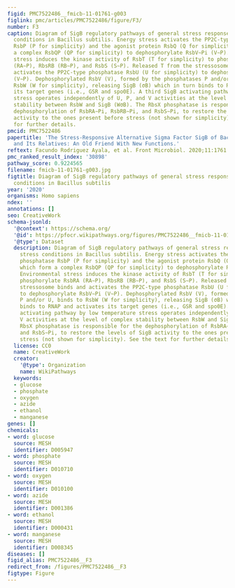 ```yaml
---
figid: PMC7522486__fmicb-11-01761-g003
figlink: pmc/articles/PMC7522486/figure/F3/
number: F3
caption: Diagram of SigB regulatory pathways of general stress response under stress
  conditions in Bacillus subtilis. Energy stress activates the PP2C-type phosphatase
  RsbP (P for simplicity) and the agonist protein RsbQ (Q for simplicity) which form
  a complex RsbQP (QP for simplicity) to dephosphorylate RsbV∼Pi (V∼P). Environmental
  stress induces the kinase activity of RsbT (T for simplicity) to phosphorylate RsbRA
  (RA∼P), RbsRB (RB∼P), and RsbS (S∼P). Released T from the stressosome binds and
  activates the PP2C-type phosphatase RsbU (U for simplicity) to dephosphorylate RsbV∼Pi
  (V∼P). Dephosphorylated RsbV (V), formed by the phosphatases P and/or U, binds to
  RsbW (W for simplicity), releasing SigB (σB) which in turn binds to RNAP and activates
  its target genes (i.e., GSR and spo0E). A third SigB activating pathway by low temperature
  stress operates independently of U, P, and V activities at the level of complex
  stability between RsbW and SigB (WσB). The RbsX phosphatase is responsible for the
  dephosphorylation of RsbRA∼Pi, RsbRB∼Pi, and RsbS∼Pi, to restore the levels of SigB
  activity to the ones present before stress (not shown for simplicity). See the text
  for further details.
pmcid: PMC7522486
papertitle: 'The Stress-Responsive Alternative Sigma Factor SigB of Bacillus subtilis
  and Its Relatives: An Old Friend With New Functions.'
reftext: Facundo Rodriguez Ayala, et al. Front Microbiol. 2020;11:1761.
pmc_ranked_result_index: '30898'
pathway_score: 0.9224565
filename: fmicb-11-01761-g003.jpg
figtitle: Diagram of SigB regulatory pathways of general stress response under stress
  conditions in Bacillus subtilis
year: '2020'
organisms: Homo sapiens
ndex: ''
annotations: []
seo: CreativeWork
schema-jsonld:
  '@context': https://schema.org/
  '@id': https://pfocr.wikipathways.org/figures/PMC7522486__fmicb-11-01761-g003.html
  '@type': Dataset
  description: Diagram of SigB regulatory pathways of general stress response under
    stress conditions in Bacillus subtilis. Energy stress activates the PP2C-type
    phosphatase RsbP (P for simplicity) and the agonist protein RsbQ (Q for simplicity)
    which form a complex RsbQP (QP for simplicity) to dephosphorylate RsbV∼Pi (V∼P).
    Environmental stress induces the kinase activity of RsbT (T for simplicity) to
    phosphorylate RsbRA (RA∼P), RbsRB (RB∼P), and RsbS (S∼P). Released T from the
    stressosome binds and activates the PP2C-type phosphatase RsbU (U for simplicity)
    to dephosphorylate RsbV∼Pi (V∼P). Dephosphorylated RsbV (V), formed by the phosphatases
    P and/or U, binds to RsbW (W for simplicity), releasing SigB (σB) which in turn
    binds to RNAP and activates its target genes (i.e., GSR and spo0E). A third SigB
    activating pathway by low temperature stress operates independently of U, P, and
    V activities at the level of complex stability between RsbW and SigB (WσB). The
    RbsX phosphatase is responsible for the dephosphorylation of RsbRA∼Pi, RsbRB∼Pi,
    and RsbS∼Pi, to restore the levels of SigB activity to the ones present before
    stress (not shown for simplicity). See the text for further details.
  license: CC0
  name: CreativeWork
  creator:
    '@type': Organization
    name: WikiPathways
  keywords:
  - glucose
  - phosphate
  - oxygen
  - azide
  - ethanol
  - manganese
genes: []
chemicals:
- word: glucose
  source: MESH
  identifier: D005947
- word: phosphate
  source: MESH
  identifier: D010710
- word: oxygen
  source: MESH
  identifier: D010100
- word: azide
  source: MESH
  identifier: D001386
- word: ethanol
  source: MESH
  identifier: D000431
- word: manganese
  source: MESH
  identifier: D008345
diseases: []
figid_alias: PMC7522486__F3
redirect_from: /figures/PMC7522486__F3
figtype: Figure
---
```

